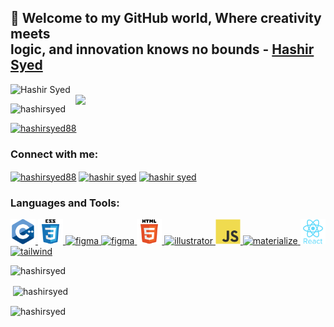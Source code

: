 
## 👋 Welcome to my GitHub world, Where creativity meets<br> logic, and innovation knows no bounds - [Hashir Syed](https://github.com/hashirsyed)
![Hashir Syed](https://readme-typing-svg.demolab.com/?font=Consolas&weight=600&pause=1000&color=2EA043&center=true&vCenter=true&width=435&lines=Full+Stack+Developer)<br>
<img align= "right" width ="400" src="https://media2.giphy.com/media/zhYSVCirREeIZtONCI/giphy.gif"> 

<p align="left"> <img src="https://komarev.com/ghpvc/?username=hashirsyed&label=Profile%20views&color=0e75b6&style=flat" alt="hashirsyed" /> </p>

<p align="left"> <a href="https://twitter.com/hashirsyed88" target="_blank"><img src="https://img.shields.io/twitter/follow/hashirsyed88?logo=twitter&style=for-the-badge" alt="hashirsyed88" /></a> </p>

<h3 align="left">Connect with me:</h3>
<p align="left">
<a href="https://twitter.com/hashirsyed88" target="_blank"><img align="center" src="https://raw.githubusercontent.com/rahuldkjain/github-profile-readme-generator/master/src/images/icons/Social/twitter.svg" alt="hashirsyed88" height="30" width="40" /></a>
<a href="https://linkedin.com/in/hashirsyed" target="_blank"><img align="center" src="https://raw.githubusercontent.com/rahuldkjain/github-profile-readme-generator/master/src/images/icons/Social/linked-in-alt.svg" alt="hashir syed" height="30" width="40" /></a>
<a href="https://fb.com/hashir syed" target="_blank"><img align="center" src="https://raw.githubusercontent.com/rahuldkjain/github-profile-readme-generator/master/src/images/icons/Social/facebook.svg" alt="hashir syed" height="30" width="40" /></a>
</p>

<h3 align="left">Languages and Tools:</h3>
<p align="left"> <a href="https://www.w3schools.com/cpp/" target="_blank" rel="noreferrer"> <img src="https://raw.githubusercontent.com/devicons/devicon/master/icons/cplusplus/cplusplus-original.svg" alt="cplusplus" width="40" height="40"/> </a> <a href="https://www.w3schools.com/css/" target="_blank" rel="noreferrer"> <img src="https://raw.githubusercontent.com/devicons/devicon/master/icons/css3/css3-original-wordmark.svg" alt="css3" width="40" height="40"/> </a> <a href="https://www.figma.com/" target="_blank" rel="noreferrer"> <img src="https://www.vectorlogo.zone/logos/figma/figma-icon.svg" alt="figma" width="40" height="40"/> </a> <a href="https://www.w3.org/html/" target="_blank" rel="noreferrer"><img src="https://cdn.freebiesupply.com/logos/large/2x/nodejs-1-logo-png-transparent.png" alt="figma" width="60" height="40"/> </a> <a href="https://www.w3.org/html/" target="_blank" rel="noreferrer"> <img src="https://raw.githubusercontent.com/devicons/devicon/master/icons/html5/html5-original-wordmark.svg" alt="html5" width="40" height="40"/> </a> <a href="https://www.adobe.com/in/products/illustrator.html" target="_blank" rel="noreferrer"> <img src="https://www.vectorlogo.zone/logos/adobe_illustrator/adobe_illustrator-icon.svg" alt="illustrator" width="40" height="40"/> </a> <a href="https://developer.mozilla.org/en-US/docs/Web/JavaScript" target="_blank" rel="noreferrer"> <img src="https://raw.githubusercontent.com/devicons/devicon/master/icons/javascript/javascript-original.svg" alt="javascript" width="40" height="40"/> </a> <a href="https://materializecss.com/" target="_blank" rel="noreferrer"> <img src="https://raw.githubusercontent.com/prplx/svg-logos/5585531d45d294869c4eaab4d7cf2e9c167710a9/svg/materialize.svg" alt="materialize" width="40" height="40"/> </a> <a href="https://reactjs.org/" target="_blank" rel="noreferrer"> <img src="https://raw.githubusercontent.com/devicons/devicon/master/icons/react/react-original-wordmark.svg" alt="react" width="40" height="40"/> </a> <a href="https://tailwindcss.com/" target="_blank" rel="noreferrer"> <img src="https://www.vectorlogo.zone/logos/tailwindcss/tailwindcss-icon.svg" alt="tailwind" width="40" height="40"/> </a> </p>

<p><img align="left" src="https://github-readme-stats.vercel.app/api/top-langs?username=hashirsyed&theme=tokyonight&count_private=true&langs" alt="hashirsyed" /></p><br>

<p>&nbsp;<img align="center" src="https://github-readme-stats.vercel.app/api?username=hashirsyed&show_icons=true&theme=tokyonight&count_private=true&hide_rank=true&line_height=24" alt="hashirsyed" /></p>

<p><img align="center" src="https://github-readme-streak-stats.herokuapp.com/?user=hashirsyed&theme=react&hide_border=false" alt="hashirsyed" /></p>


